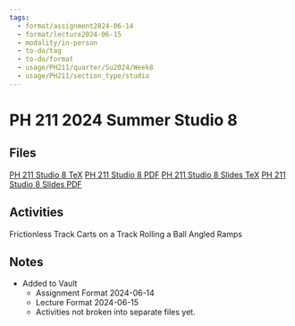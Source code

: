 ```yaml
---
tags:
  - format/assignment2024-06-14
  - format/lecture2024-06-15
  - modality/in-person
  - to-do/tag
  - to-do/format
  - usage/PH211/quarter/Su2024/Week8
  - usage/PH211/section_type/studio
---
```

# PH 211 2024 Summer Studio 8
## Files
[PH 211 Studio 8 TeX](PH_211_Studio_8.tex)
[PH 211 Studio 8 PDF](PH_211_Studio_8.pdf)
[PH 211 Studio 8 Slides TeX](PH_211_Studio_8_Slides.tex)
[PH 211 Studio 8 Slides PDF](PH_211_Studio_8_Slides.pdf)
## Activities
Frictionless Track
Carts on a Track
Rolling a Ball
Angled Ramps
## Notes
* Added to Vault
	* Assignment Format 2024-06-14
	* Lecture Format 2024-06-15
	* Activities not broken into separate files yet.